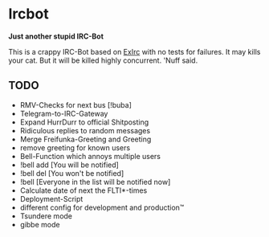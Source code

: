 # Ircbot

**Just another stupid IRC-Bot**

This is a crappy IRC-Bot based on [ExIrc](https://github.com/bitwalker/exirc)
with no tests for failures. It may kills your cat. But it will be killed highly
concurrent. 'Nuff said.

## TODO
* RMV-Checks for next bus [!buba]
* Telegram-to-IRC-Gateway
* Expand HurrDurr to official Shitposting
 * Ridiculous replies to random messages
* Merge Freifunka-Greeting and Greeting
 * remove greeting for known users
* Bell-Function which annoys multiple users
 * !bell add [You will be notified]
 * !bell del [You won't be notified]
 * !bell [Everyone in the list will be notified now]
* Calculate date of next the FLTI*-times
* Deployment-Script
 * different config for development and production™
* Tsundere mode
* gibbe mode
